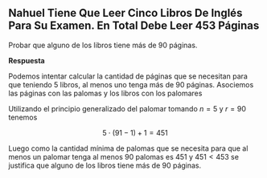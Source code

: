 ## Nahuel Tiene Que Leer Cinco Libros De Inglés Para Su Examen. En Total Debe Leer 453 Páginas

Probar que alguno de los libros tiene más de 90 páginas.

**Respuesta**

Podemos intentar calcular la cantidad de páginas que se necesitan para que teniendo 5 libros, al menos uno tenga más de 90 páginas. Asociemos las páginas con las palomas y los libros con los palomares

Utilizando el principio generalizado del palomar tomando $n = 5$ y $r = 90$ tenemos

$$
5 \cdot (91 - 1) + 1 = 451
$$

Luego como la cantidad mínima de palomas que se necesita para que al menos un palomar tenga al menos 90 palomas es 451 y $451 \lt 453$ se justifica que alguno de los libros tiene más de 90 páginas.
